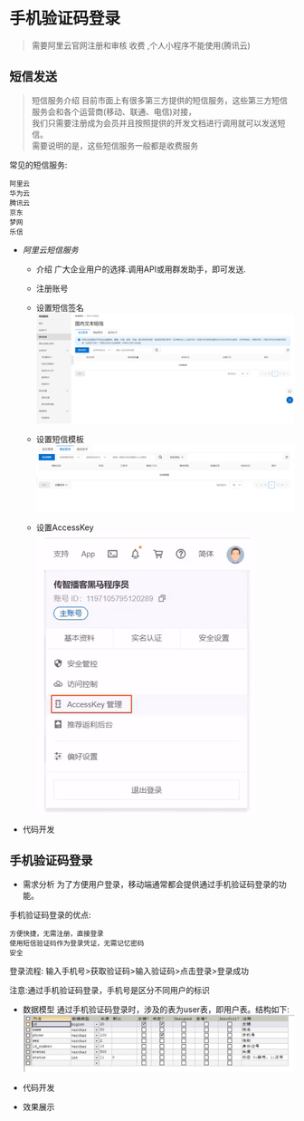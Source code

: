 # 手机验证码登录

> 需要阿里云官网注册和审核 收费 ,个人小程序不能使用(腾讯云) 

## 短信发送
>  短信服务介绍
目前市面上有很多第三方提供的短信服务，这些第三方短信服务会和各个运营商(移动、联通、电信)对接，  
我们只需要注册成为会员并且按照提供的开发文档进行调用就可以发送短信。  
需要说明的是，这些短信服务一般都是收费服务

常见的短信服务:

    阿里云
    华为云
    腾讯云
    京东
    梦网
    乐信


- *阿里云短信服务*

    - 介绍
    广大企业用户的选择.调用API或用群发助手，即可发送.

    - 注册账号

    - 设置短信签名
![短信签名](2592691-20220516192335839-421704402.png)

    - 设置短信模板
![模板](2592691-20220516192342008-197052342.png)

    - 设置AccessKey
![AccessKey](2592691-20220516192354608-811665838.png)

- 代码开发




## 手机验证码登录



- 需求分析
为了方便用户登录，移动端通常都会提供通过手机验证码登录的功能。

手机验证码登录的优点:

    方便快捷，无需注册，直接登录
    使用短信验证码作为登录凭证，无需记忆密码
    安全

登录流程:
输入手机号>获取验证码>输入验证码>点击登录>登录成功

注意:通过手机验证码登录，手机号是区分不同用户的标识


- 数据模型
通过手机验证码登录时，涉及的表为user表，即用户表。结构如下:
![验证码User表](2592691-20220516192405447-103185224.png)

- 代码开发

- 效果展示